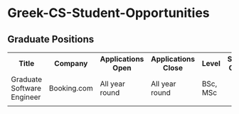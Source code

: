 # Greek-CS-Student-Opportunities

## Graduate Positions
<table style="width:100%">
  <tr>
    <th>Title</th>
    <th>Company</th>
    <th>Applications Open</th>
    <th>Applications Close</th>
    <th>Level</th>
    <th>Specific Criteria</th>
    <th>Link</th>
  </tr>
  <tr>
    <td>Graduate Software Engineer</td>
    <td>Booking.com</td>
    <td>All year round</td>
    <td>All year round</td>
    <td>BSc, MSc</td>
    <td></td>
    <td><a href="https://workingatbooking.com/department/high-potential/">https://workingatbooking.com/department/high-potential/</a></td>
  </tr>
  <tr>
    <td></td>
    <td></td>
    <td></td>
    <td></td>
    <td></td>
    <td></td>
    <td></td>
    <td></td>
  </tr>
</table> 
